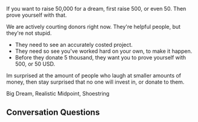 If you want to raise 50,000 for a dream, first raise 500, or even 50. Then prove yourself with that. 

We are actively courting donors right now. They're helpful people, but they're not stupid. 

- They need to see an accurately costed project. 
- They need so see you've worked hard on your own, to make it happen. 
- Before they donate 5 thousand, they want you to prove yourself with 500, or 50 USD.

Im surprised at the amount of people who laugh at smaller amounts of money, then stay surprised that no one will invest in, or donate to them. 

Big Dream, Realistic Midpoint, Shoestring

## Conversation Questions
